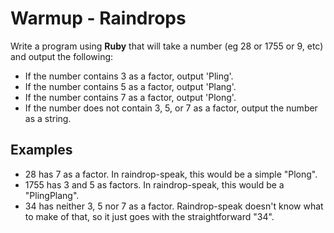 # Warmup - Raindrops
Write a program using **Ruby** that will take a number (eg 28 or 1755 or 9, etc) and output the following:

- If the number contains 3 as a factor, output 'Pling'.
- If the number contains 5 as a factor, output 'Plang'.
- If the number contains 7 as a factor, output 'Plong'.
- If the number does not contain 3, 5, or 7 as a factor, output the number as a string.

## Examples
- 28 has 7 as a factor. In raindrop-speak, this would be a simple "Plong".
- 1755 has 3 and 5 as factors. In raindrop-speak, this would be a "PlingPlang".
- 34 has neither 3, 5 nor 7 as a factor. Raindrop-speak doesn't know what to make of that, so it just goes with the straightforward "34".
